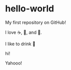 # hello-world
My first repository on GitHub!

I love :coffee:, :pizza:, and :dancer:.

I like to drink :tea:

hi!

Yahooo!

